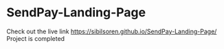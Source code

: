 # SendPay-Landing-Page

Check out the live link 
https://sibilsoren.github.io/SendPay-Landing-Page/
Project is completed
